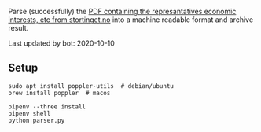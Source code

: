 Parse (successfully) the [PDF containing the represantatives economic interests, etc from stortinget.no](https://www.stortinget.no/no/Stortinget-og-demokratiet/Representantene/Okonomiske-interesser/) into a machine readable format and archive result.

Last updated by bot: 2020-10-10

## Setup
    sudo apt install poppler-utils  # debian/ubuntu
    brew install poppler  # macos

    pipenv --three install
    pipenv shell
    python parser.py
